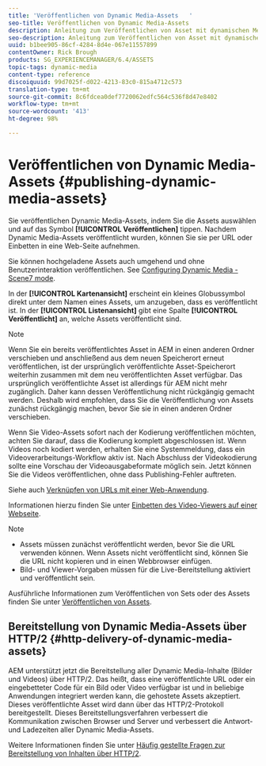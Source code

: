 ```yaml
---
title: 'Veröffentlichen von Dynamic Media-Assets   '
seo-title: Veröffentlichen von Dynamic Media-Assets
description: Anleitung zum Veröffentlichen von Asset mit dynamischen Medien
seo-description: Anleitung zum Veröffentlichen von Asset mit dynamischen Medien
uuid: b1bee905-86cf-4284-8d4e-067e11557899
contentOwner: Rick Brough
products: SG_EXPERIENCEMANAGER/6.4/ASSETS
topic-tags: dynamic-media
content-type: reference
discoiquuid: 99d7025f-d022-4213-83c0-815a4712c573
translation-type: tm+mt
source-git-commit: 8c6fdcea0def7720062edfc564c536f8d47e8402
workflow-type: tm+mt
source-wordcount: '413'
ht-degree: 98%

---
```



# Veröffentlichen von Dynamic Media-Assets    {#publishing-dynamic-media-assets}

Sie veröffentlichen Dynamic Media-Assets, indem Sie die Assets auswählen und auf das Symbol **[!UICONTROL Veröffentlichen]** tippen. Nachdem Dynamic Media-Assets veröffentlicht wurden, können Sie sie per URL oder Einbetten in eine Web-Seite aufnehmen.

Sie können hochgeladene Assets auch umgehend und ohne Benutzerinteraktion veröffentlichen. See [Configuring Dynamic Media - Scene7 mode](config-dms7.md).

In der **[!UICONTROL Kartenansicht]** erscheint ein kleines Globussymbol direkt unter dem Namen eines Assets, um anzugeben, dass es veröffentlicht ist. In der **[!UICONTROL Listenansicht]** gibt eine Spalte **[!UICONTROL Veröffentlicht]** an, welche Assets veröffentlicht sind.

>[!NOTE]
>
>Wenn Sie ein bereits veröffentlichtes Asset in AEM in einen anderen Ordner verschieben und anschließend aus dem neuen Speicherort erneut veröffentlichen, ist der ursprünglich veröffentlichte Asset-Speicherort weiterhin zusammen mit dem neu veröffentlichten Asset verfügbar. Das ursprünglich veröffentlichte Asset ist allerdings für AEM nicht mehr zugänglich. Daher kann dessen Veröffentlichung nicht rückgängig gemacht werden. Deshalb wird empfohlen, dass Sie die Veröffentlichung von Assets zunächst rückgängig machen, bevor Sie sie in einen anderen Ordner verschieben.

Wenn Sie Video-Assets sofort nach der Kodierung veröffentlichen möchten, achten Sie darauf, dass die Kodierung komplett abgeschlossen ist. Wenn Videos noch kodiert werden, erhalten Sie eine Systemmeldung, dass ein Videoverarbeitungs-Workflow aktiv ist. Nach Abschluss der Videokodierung sollte eine Vorschau der Videoausgabeformate möglich sein. Jetzt können Sie die Videos veröffentlichen, ohne dass Publishing-Fehler auftreten.

Siehe auch [Verknüpfen von URLs mit einer Web-Anwendung](linking-urls-to-yourwebapplication.md).

Informationen hierzu finden Sie unter [Einbetten des Video-Viewers auf einer Webseite](embed-code.md).

>[!NOTE]
>
>* Assets müssen zunächst veröffentlicht werden, bevor Sie die URL verwenden können. Wenn Assets nicht veröffentlicht sind, können Sie die URL nicht kopieren und in einen Webbrowser einfügen.
>* Bild- und Viewer-Vorgaben müssen für die Live-Bereitstellung aktiviert und veröffentlicht sein.

>



Ausführliche Informationen zum Veröffentlichen von Sets oder des Assets finden Sie unter [Veröffentlichen von Assets](managing-assets-touch-ui.md). 

## Bereitstellung von Dynamic Media-Assets über HTTP/2    {#http-delivery-of-dynamic-media-assets}

AEM unterstützt jetzt die Bereitstellung aller Dynamic Media-Inhalte (Bilder und Videos) über HTTP/2. Das heißt, dass eine veröffentlichte URL oder ein eingebetteter Code für ein Bild oder Video verfügbar ist und in beliebige Anwendungen integriert werden kann, die gehostete Assets akzeptiert. Dieses veröffentlichte Asset wird dann über das HTTP/2-Protokoll bereitgestellt. Dieses Bereitstellungsverfahren verbessert die Kommunikation zwischen Browser und Server und verbessert die Antwort- und Ladezeiten aller Dynamic Media-Assets.

Weitere Informationen finden Sie unter [Häufig gestellte Fragen zur Bereitstellung von Inhalten über HTTP/2](/help/sites-administering/scene7-http2faq.md).

